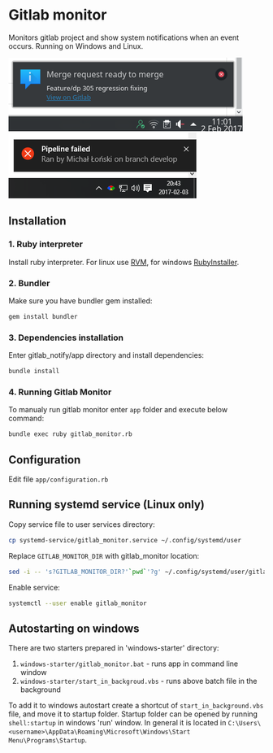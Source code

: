 # Gitlab monitor

Monitors gitlab project and show system notifications when an event occurs. Running on Windows and Linux.

![](screen1.png)
![](screen2.png)

## Installation

### 1. Ruby interpreter

Install ruby interpreter. For linux use [RVM](https://rvm.io/), for windows [RubyInstaller](https://rubyinstaller.org/).

### 2. Bundler

Make sure you have bundler gem installed:

```sh
gem install bundler
```

### 3. Dependencies installation

Enter gitlab_notify/app directory and install dependencies:

```sh
bundle install
```

### 4. Running Gitlab Monitor

To manualy run gitlab monitor enter `app` folder and execute below command:

```sh
bundle exec ruby gitlab_monitor.rb
```

## Configuration

Edit file `app/configuration.rb`

## Running systemd service (Linux only)

Copy service file to user services directory:

```sh
cp systemd-service/gitlab_monitor.service ~/.config/systemd/user
```

Replace `GITLAB_MONITOR_DIR` with gitlab_monitor location:

```sh
sed -i -- 's?GITLAB_MONITOR_DIR?'`pwd`'?g' ~/.config/systemd/user/gitlab_monitor.service
```

Enable service:

```sh
systemctl --user enable gitlab_monitor
```

## Autostarting on windows

There are two starters prepared in 'windows-starter' directory:

1. `windows-starter/gitlab_monitor.bat` - runs app in command line window
2. `windows-starter/start_in_backgroud.vbs` - runs above batch file in the background

To add it to windows autostart create a shortcut of `start_in_background.vbs` file, and move it to startup folder. Startup folder can be opened by running `shell:startup` in windows 'run' window. In general it is located in `C:\Users\<username>\AppData\Roaming\Microsoft\Windows\Start Menu\Programs\Startup`.